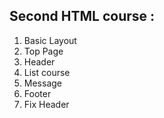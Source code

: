 ## Second HTML course : 
1. Basic Layout
2. Top Page
3. Header
4. List course
5. Message
6. Footer
7. Fix Header